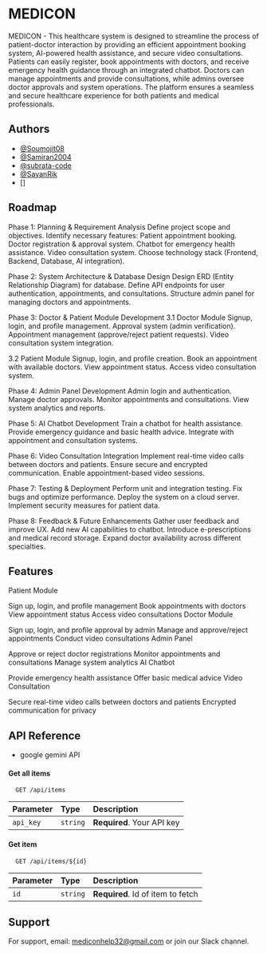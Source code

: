 
# MEDICON
MEDICON - This healthcare system is designed to streamline the process of patient-doctor interaction by providing an efficient appointment booking system, AI-powered health assistance, and secure video consultations. Patients can easily register, book appointments with doctors, and receive emergency health guidance through an integrated chatbot. Doctors can manage appointments and provide consultations, while admins oversee doctor approvals and system operations. The platform ensures a seamless and secure healthcare experience for both patients and medical professionals.




## Authors

- [@Soumojit08](https://github.com/Soumojit08)
- [@Samiran2004](https://github.com/@Samiran2004)
- [@subrata-code](https://github.com/@subrata-code)
- [@SayanRik](https://github.com/@SayanRik)
- []



## Roadmap

Phase 1: Planning & Requirement Analysis
Define project scope and objectives.
Identify necessary features:
Patient appointment booking.
Doctor registration & approval system.
Chatbot for emergency health assistance.
Video consultation system.
Choose technology stack (Frontend, Backend, Database, AI integration).

Phase 2: System Architecture & Database Design
Design ERD (Entity Relationship Diagram) for database.
Define API endpoints for user authentication, appointments, and consultations.
Structure admin panel for managing doctors and appointments.

Phase 3: Doctor & Patient Module Development
3.1 Doctor Module
Signup, login, and profile management.
Approval system (admin verification).
Appointment management (approve/reject patient requests).
Video consultation system integration.

3.2 Patient Module
Signup, login, and profile creation.
Book an appointment with available doctors.
View appointment status.
Access video consultation system.

Phase 4: Admin Panel Development
Admin login and authentication.
Manage doctor approvals.
Monitor appointments and consultations.
View system analytics and reports.

Phase 5: AI Chatbot Development
Train a chatbot for health assistance.
Provide emergency guidance and basic health advice.
Integrate with appointment and consultation systems.

Phase 6: Video Consultation Integration
Implement real-time video calls between doctors and patients.
Ensure secure and encrypted communication.
Enable appointment-based video sessions.

Phase 7: Testing & Deployment
Perform unit and integration testing.
Fix bugs and optimize performance.
Deploy the system on a cloud server.
Implement security measures for patient data.


Phase 8: Feedback & Future Enhancements
Gather user feedback and improve UX.
Add new AI capabilities to chatbot.
Introduce e-prescriptions and medical record storage.
Expand doctor availability across different specialties.

## Features

Patient Module

Sign up, login, and profile management
Book appointments with doctors
View appointment status
Access video consultations
Doctor Module

Sign up, login, and profile approval by admin
Manage and approve/reject appointments
Conduct video consultations
Admin Panel

Approve or reject doctor registrations
Monitor appointments and consultations
Manage system analytics
AI Chatbot

Provide emergency health assistance
Offer basic medical advice
Video Consultation

Secure real-time video calls between doctors and patients
Encrypted communication for privacy



## API Reference

- google gemini API

#### Get all items

```http
  GET /api/items
```

| Parameter | Type     | Description                |
| :-------- | :------- | :------------------------- |
| `api_key` | `string` | **Required**. Your API key |

#### Get item

```http
  GET /api/items/${id}
```

| Parameter | Type     | Description                       |
| :-------- | :------- | :-------------------------------- |
| `id`      | `string` | **Required**. Id of item to fetch |


## Support

For support, email: mediconhelp32@gmail.com or join our Slack channel.

